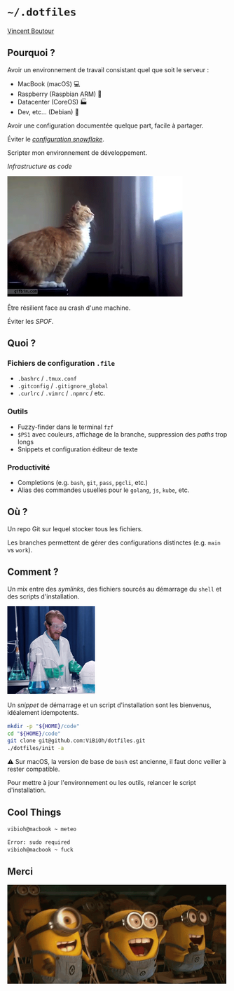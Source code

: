 # `~/.dotfiles`

[Vincent Boutour](https://vibioh.fr)


## Pourquoi ?

Avoir un environnement de travail consistant quel que soit le serveur :

* MacBook (macOS) 💻
* Raspberry (Raspbian ARM) 🍇
* Datacenter (CoreOS) 🏭
* Dev, etc... (Debian) 🚀


Avoir une configuration documentée quelque part, facile à partager.

Éviter le [_configuration snowflake_](https://martinfowler.com/bliki/SnowflakeServer.html).


Scripter mon environnement de développement.

*Infrastructure as code*


![](cat_fail.gif)

Être résilient face au crash d'une machine.

Éviter les _SPOF_.


## Quoi ?


### Fichiers de configuration `.file`

* `.bashrc` / `.tmux.conf`
* `.gitconfig` / `.gitignore_global`
* `.curlrc` / `.vimrc` / `.npmrc` / etc.


### Outils

* Fuzzy-finder dans le terminal `fzf`
* `$PS1` avec couleurs, affichage de la branche, suppression des *paths* trop longs
* Snippets et configuration éditeur de texte


### Productivité

* Completions (e.g. `bash`, `git`, `pass`, `pgcli`, etc.)
* Alias des commandes usuelles pour le `golang`, `js`, `kube`, etc.


## Où ?

Un repo Git sur lequel stocker tous les fichiers.

Les branches permettent de gérer des configurations distinctes (e.g. `main` vs `work`).


## Comment ?

Un mix entre des *symlinks*, des fichiers sourcés au démarrage du `shell` et des scripts d'installation.

![](science_clap.gif)


Un _snippet_ de démarrage et un script d'installation sont les bienvenus, idéalement idempotents.

```bash
mkdir -p "${HOME}/code"
cd "${HOME}/code"
git clone git@github.com:ViBiOh/dotfiles.git
./dotfiles/init -a
```


⚠️ Sur macOS, la version de base de `bash` est ancienne, il faut donc veiller à rester compatible.


Pour mettre à jour l'environnement ou les outils, relancer le script d'installation.


## Cool Things

```
vibioh@macbook ~ meteo
```

```bash
Error: sudo required
vibioh@macbook ~ fuck
```


## Merci

![](minions_applause.gif)
